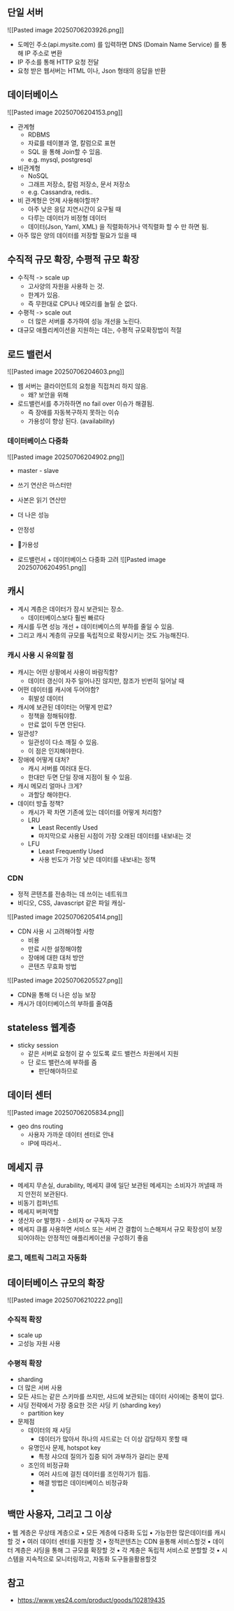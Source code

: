 
## 단일 서버
![[Pasted image 20250706203926.png]]
- 도메인 주소(api.mysite.com) 를 입력하면 DNS (Domain Name Service) 를 통해 IP 주소로 변환
- IP 주소를 통해 HTTP 요청 전달
- 요청 받은 웹서버는 HTML 이나, Json 형태의 응답을 반환


## 데이터베이스
![[Pasted image 20250706204153.png]]

- 관계형
	- RDBMS
	- 자료를 테이블과 열, 칼럼으로 표현
	- SQL 을 통해 Join할 수 있음.
	- e.g. mysql, postgresql
- 비관계형
	- NoSQL
	- 그래프 저장소, 칼럼 저장소, 문서 저장소
	- e.g. Cassandra, redis..
- 비 관계형은 언제 사용해야할까?
	- 아주 낮은 응답 지연시간이 요구될 때
	- 다루는 데이터가 비정형 데이터
	- 데이터(Json, Yaml, XML) 을 직렬화하거나 역직렬화 할 수 만 하면 됨.
- 아주 많은 양의 데이터를 저장할 필요가 있을 때


## 수직적 규모 확장, 수평적 규모 확장
- 수직적 -> scale up
	- 고사양의 자원을 사용하 는 것.
	- 한계가 있음.
	- 즉 무한대로 CPU나 메모리를 늘릴 순 없다.
- 수평적 -> scale out
	- 더 많은 서버를 추가하여 성능 개선을 노린다.
- 대규모 애플리케이션을 지원하는 데는, 수평적 규모확장법이 적절


## 로드 밸런서
![[Pasted image 20250706204603.png]]
- 웹 서버는 클라이언트의 요청을 직접처리 하지 않음.
	- 왜? 보안을 위해
- 로드밸런서를 추가하하면 no fail over 이슈가 해결됨.
	- 즉 장애를 자동복구하지 못하는 이슈
	- 가용성이 향상 된다. (availability)

### 데이터베이스 다중화
![[Pasted image 20250706204902.png]]
- master - slave
- 쓰기 연산은 마스터만
- 사본은 읽기 연산만
- 더 나은 성능
- 안정성
- 가용성

- 로드밸런서 + 데이터베이스 다중화 고려
![[Pasted image 20250706204951.png]]

## 캐시
- 계시 계층은 데이터가 잠시 보관되는 장소.
	- 데이터베이스보다 훨씬 빠르다
- 캐시를 두면 성능 개선 + 데이터베이스의 부하를 줄일 수 있음.
- 그리고 캐시 계층의 규모를 독립적으로 확장시키는 것도 가능해진다.


### 캐시 사용 시 유의할 점
- 캐시는 어떤 상황에서 사용이 바람직함?
	- 데이터 갱신이 자주 일어나진 않지만, 참조가 빈번히 일어날 때
- 어떤 데이터를 캐시에 두어야함?
	- 휘발성 데이터
- 캐시에 보관된 데이터는 어떻게 만료?
	- 정책을 정해둬야함.
	- 만료 없이 두면 안된다.
- 일관성?
	- 일관성이 다소 깨질 수 있음.
	- 이 점은 인지해야한다.
- 장애에 어떻게 대처?
	- 캐시 서버를 여러대 둔다.
	- 한대만 두면 단일 장애 지점이 될 수 있음.
- 캐시 메모리 얼마나 크게?
	- 과할당 해야한다.
- 데이터 방출 정책?
	- 캐시가 꽉 차면 기존에 있는 데이터를 어떻게 처리함?
	- LRU
		- Least Recently Used
		- 마지막으로 사용된 시점이 가장 오래된 데이터를 내보내는 것
	- LFU
		- Least Frequently Used
		- 사용 빈도가 가장 낮은 데이터를 내보내는 정책

### CDN
- 정적 콘텐츠를 전송하는 데 쓰이는 네트워크
- 비디오, CSS, Javascript 같은 파일 캐싱- 

![[Pasted image 20250706205414.png]]

- CDN 사용 시 고려해야할 사항
	- 비용
	- 만료 시한 설정해야함
	- 장애에 대한 대처 방안
	- 콘텐츠 무효화 방법

![[Pasted image 20250706205527.png]]
- CDN을 통해 더 나은 성능 보장
- 캐시가 데이터베이스의 부하를 줄여줌


## stateless 웹계층
- sticky session
	- 같은 서버로 요청이 갈 수 있도록 로드 밸런스 차원에서 지원
	- 단 로드 밸런스에 부하를 줌
		- 판단해야하므로

## 데이터 센터
![[Pasted image 20250706205834.png]]
- geo dns routing
	- 사용자 가까운 데이터 센터로 안내
	- IP에 따라서..

## 메세지 큐
- 메세지 무손실, durability, 메세지 큐에 일단 보관된 메세지는 소비자가 꺼낼때 까지 안전히 보관된다.
- 비동기 컴퍼넌트
- 메세지 버퍼역할
- 생산자 or 발행자 - 소비자 or 구독자 구조
- 메세지 큐를 사용하면 서비스 또는 서버 간 결합이 느슨해져서 규모 확장성이 보장되어야하는 안정적인 애플리케이션을 구성하기 좋음


### 로그, 메트릭 그리고 자동화

## 데이터베이스 규모의 확장
![[Pasted image 20250706210222.png]]
### 수직적 확장
- scale up
- 고성능 자원 사용

### 수평적 확장
- sharding
- 더 많은 서버 사용
- 모든 샤드는 같은 스키마를 쓰지만, 샤드에 보관되는 데이터 사이에는 중복이 없다.
- 샤딩 전략에서 가장 중요한 것은 샤딩 키 (sharding key)
	- partition key
- 문제점
	- 데이터의 재 샤딩
		- 데이터가 많아서 하나의 샤드로는 더 이상 감당하지 못할 때
	- 유명인사 문제, hotspot key
		- 특정 샤으데 질의가 집중 되어 과부하가 걸리는 문제
	- 조인의 비정규화
		- 여러 샤드에 걸친 데이터를 조인하기가 힘듬.
		- 해결 방법은 데이터베이스 비정규화
		- 

## 백만 사용자, 그리고 그 이상
• 웹 계층은 무상태 계층으로
• 모든 계층에 다중화 도입
• 가능한한 많은데이터를 캐시할 것
• 여러 데이터 센터를 지원할 것
• 정적콘텐츠는 CDN 을통해 서비스할것
• 데이터 계층은 샤딩을 통해 그 규모를 확장할 것
• 각 계충은 독립적 서비스로 분할할 것
• 시스템을 지속적으로 모니터링하고, 자동화 도구들을활용할것


## 참고
- https://www.yes24.com/product/goods/102819435